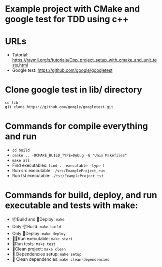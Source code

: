 # Example project with CMake and google test for TDD using c++

# URLs
- Tutorial: https://raymii.org/s/tutorials/Cpp_project_setup_with_cmake_and_unit_tests.html
- Google test: https://github.com/google/googletest

# Clone google test in lib/ directory
```
cd lib
git clone https://github.com/google/googletest.git
```

# Commands for compile everything and run
- `cd build`
- `cmake .. -DCMAKE_BUILD_TYPE=Debug -G "Unix Makefiles"`
- `make all`
- Find executables: `find . -executable -type f`
- Run src executable: `./src/ExampleProject_run`
- Run tst executable: `./tst/ExampleProject_tst`

# Commands for build, deploy, and run executable and tests with make:
- 📦Build and 🚀Deploy: `make`
- Only 📦Build: `make build`
- Only 🚀Deploy: `make deploy`
- 🏃‍♂️Run executable: `make start`
- 🧪Run tests: `make test`
- 🧹Clean project: `make clean`
- 🔨 Dependencies setup: `make setup`
- 🧹 Clean dependencies: `make clean-dependencies`
